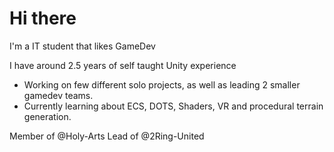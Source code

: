 # Hi there

I'm a IT student that likes GameDev 

I have around 2.5 years of self taught Unity experience

- Working on few different solo projects, as well as leading 2 smaller gamedev teams.
- Currently learning about ECS, DOTS, Shaders, VR and procedural terrain generation.

Member of @Holy-Arts 
Lead of @2Ring-United 
<!--
**JustllMax/JustllMax** is a ✨ _special_ ✨ repository because its `README.md` (this file) appears on your GitHub profile.

Here are some ideas to get you started:

- 🔭 I’m currently working on ...
- 🌱 I’m currently learning ...
- 👯 I’m looking to collaborate on ...
- 🤔 I’m looking for help with ...
- 💬 Ask me about ...
- 📫 How to reach me: ...
- 😄 Pronouns: ...
- ⚡ Fun fact: ...
-->
